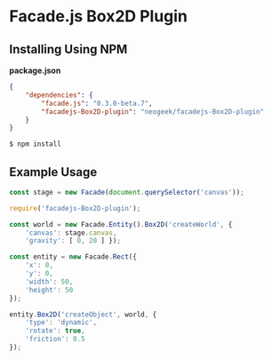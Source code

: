 # Facade.js Box2D Plugin

## Installing Using NPM

**package.json**

```json
{
    "dependencies": {
        "facade.js": "0.3.0-beta.7",
        "facadejs-Box2D-plugin": "neogeek/facadejs-Box2D-plugin"
    }
}
```

```bash
$ npm install
```

## Example Usage

```javascript
const stage = new Facade(document.querySelector('canvas'));

require('facadejs-Box2D-plugin');

const world = new Facade.Entity().Box2D('createWorld', {
    'canvas': stage.canvas,
    'gravity': [ 0, 20 ] });

const entity = new Facade.Rect({
    'x': 0,
    'y': 0,
    'width': 50,
    'height': 50
});

entity.Box2D('createObject', world, {
    'type': 'dynamic',
    'rotate': true,
    'friction': 0.5
});
```
